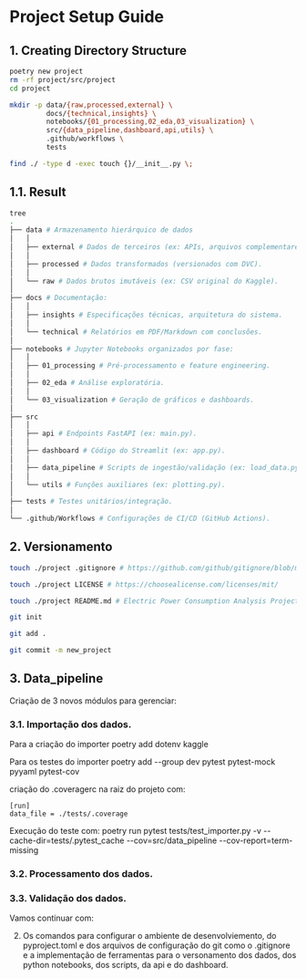# Project Setup Guide

## 1. Creating Directory Structure
```bash
poetry new project
rm -rf project/src/project
cd project

mkdir -p data/{raw,processed,external} \
         docs/{technical,insights} \
         notebooks/{01_processing,02_eda,03_visualization} \
         src/{data_pipeline,dashboard,api,utils} \
         .github/workflows \
         tests

find ./ -type d -exec touch {}/__init__.py \;


```
## 1.1. Result
```bash
tree
.
├── data # Armazenamento hierárquico de dados
│   │
│   ├── external # Dados de terceiros (ex: APIs, arquivos complementares).
│   │
│   ├── processed # Dados transformados (versionados com DVC).
│   │
│   └── raw # Dados brutos imutáveis (ex: CSV original do Kaggle).
│
├── docs # Documentação:
│   │
│   ├── insights # Especificações técnicas, arquitetura do sistema.
│   │
│   └── technical # Relatórios em PDF/Markdown com conclusões.
│   
├── notebooks # Jupyter Notebooks organizados por fase:
│   │
│   ├── 01_processing # Pré-processamento e feature engineering.
│   │
│   ├── 02_eda # Análise exploratória.
│   │
│   └── 03_visualization # Geração de gráficos e dashboards.
│
├── src
│   │
│   ├── api # Endpoints FastAPI (ex: main.py).
│   │
│   ├── dashboard # Código do Streamlit (ex: app.py).
│   │
│   ├── data_pipeline # Scripts de ingestão/validação (ex: load_data.py).
│   │
│   └── utils # Funções auxiliares (ex: plotting.py).
│
├── tests # Testes unitários/integração.
│
└── .github/Workflows # Configurações de CI/CD (GitHub Actions).
```

## 2. Versionamento

```bash
touch ./project .gitignore # https://github.com/github/gitignore/blob/main/Python.gitignore

touch ./project LICENSE # https://choosealicense.com/licenses/mit/

touch ./project README.md # Electric Power Consumption Analysis Project Overview

git init

git add .

git commit -m new_project
```

## 3. Data_pipeline

Criação de 3 novos módulos para gerenciar:

### 3.1. Importação dos dados.

Para a criação do importer
poetry add dotenv kaggle

Para os testes do importer
poetry add --group dev pytest pytest-mock pyyaml pytest-cov

criação do .coveragerc na raiz do projeto com:
```
[run]
data_file = ./tests/.coverage
```

Execução do teste com:
poetry run pytest tests/test_importer.py -v --cache-dir=tests/.pytest_cache --cov=src/data_pipeline --cov-report=term-missing


### 3.2. Processamento dos dados. 
### 3.3. Validação dos dados.










Vamos continuar com:

2. Os comandos para configurar o ambiente de desenvolviemento,  do pyproject.toml e dos arquivos de configuração do git como o .gitignore e a implementação de ferramentas para o versonamento dos dados, dos python notebooks, dos scripts, da api e do dashboard.